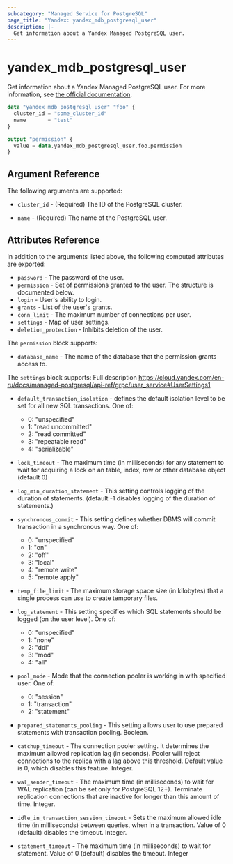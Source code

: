 ```yaml
---
subcategory: "Managed Service for PostgreSQL"
page_title: "Yandex: yandex_mdb_postgresql_user"
description: |-
  Get information about a Yandex Managed PostgreSQL user.
---
```



# yandex_mdb_postgresql_user




Get information about a Yandex Managed PostgreSQL user. For more information, see [the official documentation](https://cloud.yandex.com/docs/managed-postgresql/).

```terraform
data "yandex_mdb_postgresql_user" "foo" {
  cluster_id = "some_cluster_id"
  name       = "test"
}

output "permission" {
  value = data.yandex_mdb_postgresql_user.foo.permission
}
```

## Argument Reference

The following arguments are supported:

* `cluster_id` - (Required) The ID of the PostgreSQL cluster.

* `name` - (Required) The name of the PostgreSQL user.

## Attributes Reference

In addition to the arguments listed above, the following computed attributes are exported:

* `password` - The password of the user.
* `permission` - Set of permissions granted to the user. The structure is documented below.
* `login` - User's ability to login.
* `grants` - List of the user's grants.
* `conn_limit` - The maximum number of connections per user.
* `settings` - Map of user settings.
* `deletion_protection` - Inhibits deletion of the user.

The `permission` block supports:

* `database_name` - The name of the database that the permission grants access to.

The `settings` block supports: Full description https://cloud.yandex.com/en-ru/docs/managed-postgresql/api-ref/grpc/user_service#UserSettings1

* `default_transaction_isolation` - defines the default isolation level to be set for all new SQL transactions. One of:
  - 0: "unspecified"
  - 1: "read uncommitted"
  - 2: "read committed"
  - 3: "repeatable read"
  - 4: "serializable"

* `lock_timeout` - The maximum time (in milliseconds) for any statement to wait for acquiring a lock on an table, index, row or other database object (default 0)

* `log_min_duration_statement` - This setting controls logging of the duration of statements. (default -1 disables logging of the duration of statements.)

* `synchronous_commit` - This setting defines whether DBMS will commit transaction in a synchronous way. One of:
  - 0: "unspecified"
  - 1: "on"
  - 2: "off"
  - 3: "local"
  - 4: "remote write"
  - 5: "remote apply"

* `temp_file_limit` - The maximum storage space size (in kilobytes) that a single process can use to create temporary files.

* `log_statement` - This setting specifies which SQL statements should be logged (on the user level). One of:
  - 0: "unspecified"
  - 1: "none"
  - 2: "ddl"
  - 3: "mod"
  - 4: "all"

* `pool_mode` - Mode that the connection pooler is working in with specified user. One of:
  - 0: "session"
  - 1: "transaction"
  - 2: "statement"

* `prepared_statements_pooling` - This setting allows user to use prepared statements with transaction pooling. Boolean.

* `catchup_timeout` - The connection pooler setting. It determines the maximum allowed replication lag (in seconds). Pooler will reject connections to the replica with a lag above this threshold. Default value is 0, which disables this feature. Integer.

* `wal_sender_timeout` - The maximum time (in milliseconds) to wait for WAL replication (can be set only for PostgreSQL 12+). Terminate replication connections that are inactive for longer than this amount of time. Integer.

* `idle_in_transaction_session_timeout` - Sets the maximum allowed idle time (in milliseconds) between queries, when in a transaction. Value of 0 (default) disables the timeout. Integer.

* `statement_timeout` - The maximum time (in milliseconds) to wait for statement. Value of 0 (default) disables the timeout. Integer
